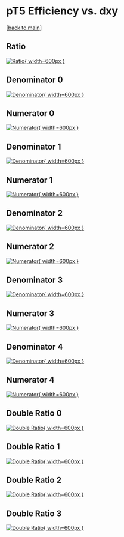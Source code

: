 # pT5 Efficiency vs. dxy

[[back to main](./)]



## Ratio

[![Ratio](../mtv/var/pT5_loweta_211_-1_eff_dxy.png){ width=600px }](../mtv/var/pT5_loweta_211_-1_eff_dxy.pdf)

## Denominator 0

[![Denominator](../mtv/den/pT5_loweta_211_-1_eff_dxy_den0.png){ width=600px }](../mtv/den/pT5_loweta_211_-1_eff_dxy_den0.pdf)

## Numerator 0

[![Numerator](../mtv/num/pT5_loweta_211_-1_eff_dxy_num0.png){ width=600px }](../mtv/num/pT5_loweta_211_-1_eff_dxy_num0.pdf)

## Denominator 1

[![Denominator](../mtv/den/pT5_loweta_211_-1_eff_dxy_den1.png){ width=600px }](../mtv/den/pT5_loweta_211_-1_eff_dxy_den1.pdf)

## Numerator 1

[![Numerator](../mtv/num/pT5_loweta_211_-1_eff_dxy_num1.png){ width=600px }](../mtv/num/pT5_loweta_211_-1_eff_dxy_num1.pdf)

## Denominator 2

[![Denominator](../mtv/den/pT5_loweta_211_-1_eff_dxy_den2.png){ width=600px }](../mtv/den/pT5_loweta_211_-1_eff_dxy_den2.pdf)

## Numerator 2

[![Numerator](../mtv/num/pT5_loweta_211_-1_eff_dxy_num2.png){ width=600px }](../mtv/num/pT5_loweta_211_-1_eff_dxy_num2.pdf)

## Denominator 3

[![Denominator](../mtv/den/pT5_loweta_211_-1_eff_dxy_den3.png){ width=600px }](../mtv/den/pT5_loweta_211_-1_eff_dxy_den3.pdf)

## Numerator 3

[![Numerator](../mtv/num/pT5_loweta_211_-1_eff_dxy_num3.png){ width=600px }](../mtv/num/pT5_loweta_211_-1_eff_dxy_num3.pdf)

## Denominator 4

[![Denominator](../mtv/den/pT5_loweta_211_-1_eff_dxy_den4.png){ width=600px }](../mtv/den/pT5_loweta_211_-1_eff_dxy_den4.pdf)

## Numerator 4

[![Numerator](../mtv/num/pT5_loweta_211_-1_eff_dxy_num4.png){ width=600px }](../mtv/num/pT5_loweta_211_-1_eff_dxy_num4.pdf)

## Double Ratio 0

[![Double Ratio](../mtv/ratio/pT5_loweta_211_-1_eff_dxy_ratio0.png){ width=600px }](../mtv/ratio/pT5_loweta_211_-1_eff_dxy_ratio0.pdf)

## Double Ratio 1

[![Double Ratio](../mtv/ratio/pT5_loweta_211_-1_eff_dxy_ratio1.png){ width=600px }](../mtv/ratio/pT5_loweta_211_-1_eff_dxy_ratio1.pdf)

## Double Ratio 2

[![Double Ratio](../mtv/ratio/pT5_loweta_211_-1_eff_dxy_ratio2.png){ width=600px }](../mtv/ratio/pT5_loweta_211_-1_eff_dxy_ratio2.pdf)

## Double Ratio 3

[![Double Ratio](../mtv/ratio/pT5_loweta_211_-1_eff_dxy_ratio3.png){ width=600px }](../mtv/ratio/pT5_loweta_211_-1_eff_dxy_ratio3.pdf)

